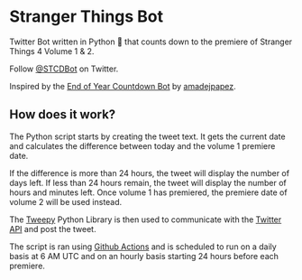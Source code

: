 # Stranger Things Bot
Twitter Bot written in Python 🐍 that counts down to the premiere of Stranger Things 4 Volume 1 &amp; 2.

Follow [@STCDBot](https://twitter.com/STCDBot) on Twitter.

Inspired by the [End of Year Countdown Bot](https://github.com/amadejpapez/EndOfYearCountdown) by [amadejpapez](https://github.com/amadejpapez).

## How does it work?
The Python script starts by creating the tweet text. It gets the current date and calculates the difference between today and the volume 1 premiere date. 

If the difference is more than 24 hours, the tweet will display the number of days left. If less than 24 hours remain, the tweet will display the number of hours and minutes left. Once volume 1 has premiered, the premiere date of volume 2 will be used instead.

The [Tweepy](https://www.tweepy.org) Python Library is then used to communicate with the [Twitter API](https://developer.twitter.com/en/docs/twitter-api) and post the tweet. 

The script is ran using [Github Actions](https://github.com/features/actions) and is scheduled to run on a daily basis at 6 AM UTC and on an hourly basis starting 24 hours before each premiere.
